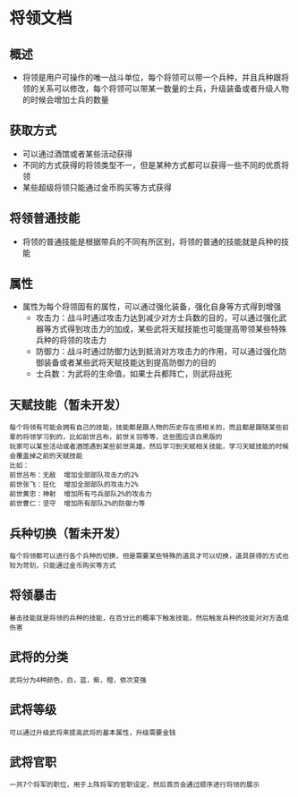 将领文档
======
概述	
-----
+ 将领是用户可操作的唯一战斗单位，每个将领可以带一个兵种，并且兵种跟将领的关系可以修改，每个将领可以带某一数量的士兵，升级装备或者升级人物的时候会增加士兵的数量
获取方式
------+ 可以通过酒馆或者某些活动获得+ 不同的方式获得的将领类型不一，但是某种方式都可以获得一些不同的优质将领+ 某些超级将领只能通过金币购买等方式获得
将领普通技能
-----
+ 将领的普通技能是根据带兵的不同有所区别，将领的普通的技能就是兵种的技能

属性
------
+ 属性为每个将领固有的属性，可以通过强化装备，强化自身等方式得到增强	+ 攻击力：战斗时通过攻击力达到减少对方士兵数的目的，可以通过强化武器等方式得到攻击力的加成，某些武将天赋技能也可能提高带领某些特殊兵种的将领的攻击力	+ 防御力：战斗时通过防御力达到抵消对方攻击力的作用，可以通过强化防御装备或者某些武将天赋技能达到提高防御力的目的	+ 士兵数：为武将的生命值，如果士兵都阵亡，则武将战死
	天赋技能（暂未开发）
-------
	每个将领有可能会拥有自己的技能，技能都是跟人物的历史存在感相关的，而且都是跟随某些前辈的将领学习到的，比如前世吕布，前世关羽等等，这些图应该白黑版的	玩家可以某些活动或者酒馆遇到某些前世英雄，然后学习到天赋相关技能，学习天赋技能的时候会覆盖掉之前的天赋技能	比如：	前世吕布：无敌  增加全部部队攻击力的2%	前世张飞：狂化  增加全部部队的攻击力2%	前世黄忠：神射  增加所有弓兵部队2%的攻击力	前世曹仁：坚守  增加所有部队2%的防御力等	兵种切换（暂未开发）
--------	每个将领都可以进行各个兵种的切换，但是需要某些特殊的道具才可以切换，道具获得的方式也较为苛刻，只能通过金币购买等方式将领暴击-----	暴击技能就是将领的兵种的技能，在百分比的概率下触发技能，然后触发兵种的技能对对方造成伤害武将的分类
--------	武将分为4种颜色，白，蓝，紫，橙，依次变强武将等级----	可以通过升级武将来提高武将的基本属性，升级需要金钱
武将官职
--------
	一共7个将军的职位，用于上阵将军的官职设定，然后首页会通过顺序进行将领的展示	
